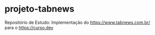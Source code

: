 # projeto-tabnews
Repositório de Estudo: Implementação do https://www.tabnews.com.br/ para o https://curso.dev
